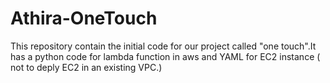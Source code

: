# Athira-OneTouch
This repository contain the initial code for our project called "one touch".It has a python code for lambda  function in aws and YAML for EC2 instance ( not to deply EC2 in an existing VPC.)
